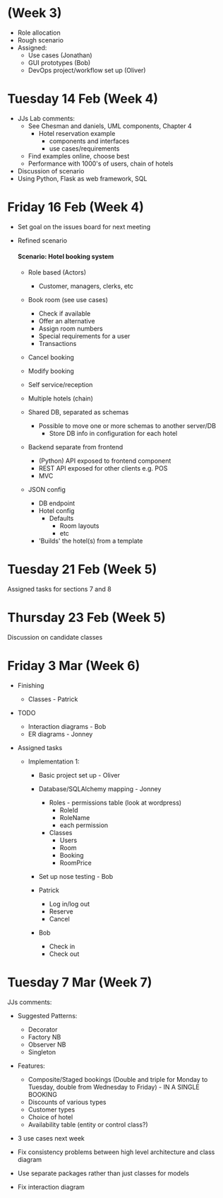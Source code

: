 # (Week 3)
- Role allocation
- Rough scenario
- Assigned:
  - Use cases (Jonathan)
  - GUI prototypes (Bob)
  - DevOps project/workflow set up (Oliver)

# Tuesday 14 Feb (Week 4)
- JJs Lab comments:
  - See Chesman and daniels, UML components, Chapter 4
    - Hotel reservation example
      - components and interfaces
      - use cases/requirements
  - Find examples online, choose best
  - Performance with 1000's of users, chain of hotels
- Discussion of scenario
- Using Python, Flask as web framework, SQL

# Friday 16 Feb (Week 4)
- Set goal on the issues board for next meeting
- Refined scenario
  #### Scenario: Hotel booking system

    - Role based (Actors)
      - Customer, managers, clerks, etc
    - Book room (see use cases)
      - Check if available
      - Offer an alternative
      - Assign room numbers
      - Special requirements for a user
      - Transactions
    - Cancel booking
    - Modify booking
    - Self service/reception

    - Multiple hotels (chain)
    - Shared DB, separated as schemas
      - Possible to move one or more schemas to another server/DB
        - Store DB info in configuration for each hotel
    - Backend separate from frontend
      - (Python) API exposed to frontend component
      - REST API exposed for other clients e.g. POS
      - MVC
    - JSON config
      - DB endpoint
      - Hotel config
        - Defaults
          - Room layouts
          - etc
      - 'Builds' the hotel(s) from a template

# Tuesday 21 Feb (Week 5)
Assigned tasks for sections 7 and 8


# Thursday 23 Feb (Week 5)
Discussion on candidate classes


# Friday 3 Mar (Week 6)
- Finishing
  - Classes - Patrick


- TODO
  - Interaction diagrams - Bob
  - ER diagrams - Jonney


- Assigned tasks
  - Implementation 1:
    - Basic project set up - Oliver
    - Database/SQLAlchemy mapping - Jonney
      - Roles - permissions table (look at wordpress)
        - RoleId
        - RoleName
        - each permission
      - Classes
        - Users
        - Room
        - Booking
        - RoomPrice

    - Set up nose testing - Bob

    - Patrick
      - Log in/log out
      - Reserve
      - Cancel

    - Bob
      - Check in
      - Check out

# Tuesday 7 Mar (Week 7)
JJs comments:

  - Suggested Patterns:
    - Decorator
    - Factory NB
    - Observer NB
    - Singleton


  - Features:
    - Composite/Staged bookings (Double and triple for Monday to Tuesday, double from Wednesday to Friday) - IN A SINGLE BOOKING
    - Discounts of various types
    - Customer types
    - Choice of hotel
    - Availability table (entity or control class?)


  - 3 use cases next week

  - Fix consistency problems between high level architecture and class diagram

  - Use separate packages rather than just classes for models

  - Fix interaction diagram
